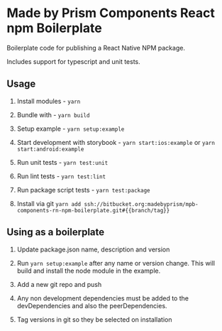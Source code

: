 # Made by Prism Components React npm Boilerplate

Boilerplate code for publishing a React Native NPM package.

Includes support for typescript and unit tests.

## Usage

1. Install modules - `yarn`

2. Bundle with - `yarn build`

3. Setup example - `yarn setup:example`

4. Start development with storybook - `yarn start:ios:example` or `yarn start:android:example`

5. Run unit tests - `yarn test:unit`

6. Run lint tests - `yarn test:lint`

7. Run package script tests - `yarn test:package`

8. Install via git `yarn add ssh://bitbucket.org:madebyprism/mpb-components-rn-npm-boilerplate.git#{{branch/tag}}`

## Using as a boilerplate

1. Update package.json name, description and version

2. Run `yarn setup:example` after any name or version change. This will build and install the node module in the example.

3. Add a new git repo and push

4. Any non development dependencies must be added to the devDependencies and also the peerDependencies.

5. Tag versions in git so they be selected on installation